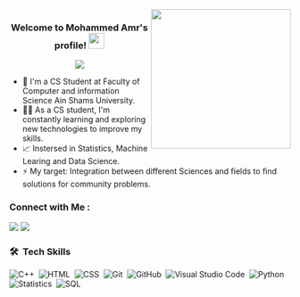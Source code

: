 
<img width="250" align="right" src="https://c.tenor.com/_DOBjnGspYAAAAAM/code-coding.gif">

<h3 align="center">
  Welcome to Mohammed Amr's profile!
  <img src="https://media.giphy.com/media/hvRJCLFzcasrR4ia7z/giphy.gif" width="28">
</h3>

<!-- Typing SVG by DenverCoder1 - https://github.com/DenverCoder1/readme-typing-svg -->
<p align="center">
  <a href="https://github.com/DenverCoder1/readme-typing-svg"><img src="https://readme-typing-svg.herokuapp.com/?lines=CS%20 Student;Always%20learning%20new%20things&font=Fira%20Code&center=true&width=440&height=45&color=f75c7e&vCenter=true&size=22"></a>
</p> 

- 🏢 I'm a CS Student at Faculty of Computer and information Science Ain Shams University.
- 👨‍💻 As a CS student, I'm constantly learning and exploring new technologies to improve my skills.
- 📈 Instersed in Statistics, Machine Learing and Data Science.
- ⚡ My target: Integration between different Sciences and fields to find solutions for community problems.



### Connect with Me :

<a href="https://linkedin.com/in/mohammed-amr-sayed" target="_blank"><img src="https://img.shields.io/badge/-Mohammed%20Amr-0077B5?style=for-the-badge&logo=Linkedin&logoColor=white"/></a>
<a href="https://t.me/https://t.me/moha_amr_5" target="_blank"><img src="https://img.shields.io/badge/-Mohammed%20Amr-0077B5?style=for-the-badge&logo=Telegram&logoColor=white"/></a>
### 🛠 &nbsp;Tech Skills
![C++](https://img.shields.io/badge/-C++-05122A?style=flat&logo=C++)&nbsp;
![HTML](https://img.shields.io/badge/-HTML-05122A?style=flat&logo=HTML5)&nbsp;
![CSS](https://img.shields.io/badge/-CSS-05122A?style=flat&logo=CSS3&logoColor=1572B6)&nbsp;
![Git](https://img.shields.io/badge/-Git-05122A?style=flat&logo=git)&nbsp;
![GitHub](https://img.shields.io/badge/-GitHub-05122A?style=flat&logo=github)&nbsp;
![Visual Studio Code](https://img.shields.io/badge/-Visual%20Studio%20Code-05122A?style=flat&logo=visual-studio-code&logoColor=007ACC)&nbsp;
![Python](https://img.shields.io/badge/-Python%20-05122A?style=flat&logo=python)&nbsp;
![Statistics](https://img.shields.io/badge/-Statistics%20-05122A?style=flat&logo=Statistics)&nbsp;
![SQL](https://img.shields.io/badge/-SQL%20-05122A?style=flat&logo=sql)&nbsp;



